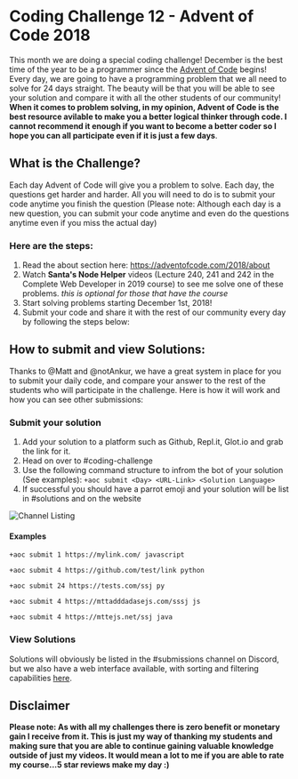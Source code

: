 # Coding Challenge 12 - Advent of Code 2018

This month we are doing a special coding challenge! December is the best time of the year to be a programmer since the [Advent of Code](https://adventofcode.com/) begins! Every day, we are going to have a programming problem that we all need to solve for 24 days straight. The beauty will be that you will be able to see your solution and compare it with all the other students of our community! **When it comes to problem solving, in my opinion, Advent of Code is the best resource avilable to make you a better logical thinker through code. I cannot recommend it enough if you want to become a better coder so I hope you can all participate even if it is just a few days**. 

## What is the Challenge?
Each day Advent of Code will give you a problem to solve. Each day, the questions get harder and harder. All you will need to do is to submit your code anytime you finish the question (Please note: Although each day is a new question, you can submit your code anytime and even do the questions anytime even if you miss the actual day)

### Here are the steps:
1. Read the about section here: https://adventofcode.com/2018/about
2. Watch **Santa's Node Helper** videos (Lecture 240, 241 and 242 in the Complete Web Developer in 2019 course) to see me solve one of these problems. *this is optional for those that have the course*
3. Start solving problems starting December 1st, 2018!
4. Submit your code and share it with the rest of our community every day by following the steps below:

## How to submit and view Solutions:
Thanks to @Matt and @notAnkur, we have a great system in place for you to submit your daily code, and compare your answer to the rest of the students who will participate in the challenge. Here is how it will work and how you can see other submissions:

### Submit your solution
1. Add your solution to a platform such as Github, Repl.it, Glot.io and grab the link for it.
2. Head on over to #coding-challenge
3. Use the following command structure to infrom the bot of your solution (See examples):
 ```+aoc submit <Day> <URL-Link> <Solution Language>```
4. If successful you should have a parrot emoji and your solution will be list in #solutions and on the website

![Channel Listing](https://cdn.discordapp.com/attachments/486857368249040906/518019412838842368/unknown.png)

#### Examples
```+aoc submit 1 https://mylink.com/ javascript```

```+aoc submit 4 https://github.com/test/link python```

```+aoc submit 24 https://tests.com/ssj py```

```+aoc submit 4 https://mttadddadasejs.com/sssj js```

```+aoc submit 4 https://mttejs.net/ssj java```

### View Solutions
Solutions will obviously be listed in the #submissions channel on Discord, but we also have a web interface available, with sorting and filtering capabilities [here](https://zerotomastery.io/events/advent-of-code.html). 


## Disclaimer
**Please note: As with all my challenges there is zero benefit or monetary gain I receive from it. This is just my way of thanking my students and making sure that you are able to continue gaining valuable knowledge outside of just my videos. It would mean a lot to me if you are able to rate my course...5 star reviews make my day :)**
